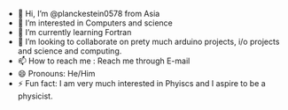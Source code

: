 - 👋 Hi, I’m @planckestein0578 from Asia
- 👀 I’m interested in Computers and science
- 🌱 I’m currently learning Fortran
- 💞️ I’m looking to collaborate on prety much arduino projects, i/o projects and science and computing.
- 📫 How to reach me : Reach me through E-mail
- 😄 Pronouns: He/Him
- ⚡ Fun fact: I am very much interested in Phyiscs and I aspire to be a physicist.
